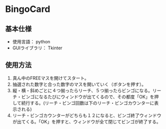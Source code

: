 # BingoCard
## 基本仕様
- 使用言語： python
- GUIライブラリ： Tkinter
## 使用方法
1. 真ん中のFREEマスを開けてスタート。
2. 抽選された数字と合った数字のマスを開いていく（ボタンを押す）。
3. 縦・横・斜めごとに４つ揃ったらリーチ、５つ揃ったらビンゴになる。リーチ・ビンゴになるたびにウィンドウが出てくるので、その都度「OK」を押して続行する。(リーチ・ビンゴ回数は下のリーチ・ビンゴカウンターに表示される)
4. リーチ・ビンゴカウンターがどちらも１２になると、ビンゴ終了ウィンドウが出てくる。「OK」を押すと、ウィンドウが全て閉じてビンゴが終了する。
